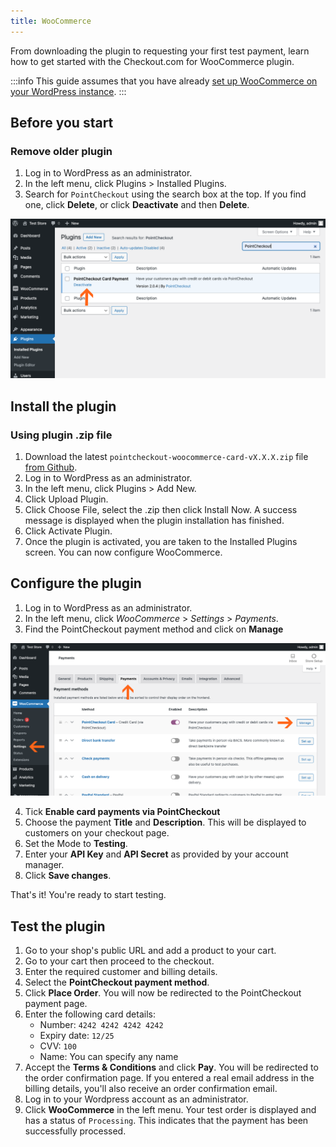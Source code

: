 ```yaml
---
title: WooCommerce
---
```


From downloading the plugin to requesting your first test payment, learn how to get started with the Checkout.com for WooCommerce plugin.

:::info
This guide assumes that you have already [set up WooCommerce on your WordPress instance](https://docs.woocommerce.com/document/installing-uninstalling-woocommerce/).
:::

## Before you start

### Remove older plugin
1. Log in to WordPress as an administrator.
2. In the left menu, click Plugins > Installed Plugins.
3. Search for `PointCheckout` using the search box at the top. If you find one, click **Delete**, or click **Deactivate** and then **Delete**.

![](/img/docs/integrate/plugins/woocommerce-1.png)

## Install the plugin

### Using plugin .zip file
1. Download the latest `pointcheckout-woocommerce-card-vX.X.X.zip` file [from Github](https://github.com/pointcheckout/woocommerce/releases/latest).
2. Log in to WordPress as an administrator.
3. In the left menu, click Plugins > Add New.
4. Click Upload Plugin.
5. Click Choose File, select the .zip then click Install Now. A success message is displayed when the plugin installation has finished.
8. Click Activate Plugin.
9. Once the plugin is activated, you are taken to the Installed Plugins screen. You can now configure WooCommerce.

## Configure the plugin
1. Log in to WordPress as an administrator.
2. In the left menu, click _WooCommerce_ > _Settings_ > _Payments_.
3. Find the PointCheckout payment method and click on **Manage**


![](/img/docs/integrate/plugins/woocommerce-2.png)

4. Tick **Enable card payments via PointCheckout**
5. Choose the payment **Title** and **Description**. This will be displayed to customers on your checkout page.
6. Set the Mode to **Testing**.
7. Enter your **API Key** and **API Secret** as provided by your account manager.
8. Click **Save changes**.

That's it! You're ready to start testing.

## Test the plugin
1. Go to your shop's public URL and add a product to your cart.
2. Go to your cart then proceed to the checkout.
3. Enter the required customer and billing details.
4. Select the **PointCheckout payment method**.
5. Click **Place Order**. You will now be redirected to the PointCheckout payment page.
6. Enter the following card details:
    - Number: `4242 4242 4242 4242`
    - Expiry date: `12/25`
    - CVV: `100`
    - Name: You can specify any name
7. Accept the **Terms & Conditions** and click **Pay**. You will be redirected to the order confirmation page. If you entered a real email address in the billing details, you'll also receive an order confirmation email.
8. Log in to your Wordpress account as an administrator.
9. Click **WooCommerce** in the left menu. Your test order is displayed and has a status of `Processing`. This indicates that the payment has been successfully processed.
